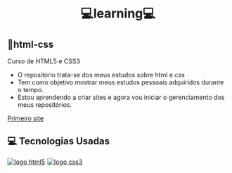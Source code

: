 <h1 style="text-align: center;">&#x1F4BB;learning&#x1F4BB;</h1>

<h2>&#x1F4CC;html-css</h2>

Curso de HTML5 e CSS3

<ul>
<li>O repositório trata-se dos meus estudos sobre html e css</li>
<li>Tem como objetivo mostrar meus estudos pessoais adquiridos durante o tempo.</li>
<li>Estou aprendendo a criar sites e agora vou iniciar o gerenciamento dos meus repositórios.</li>
</ul>
<p><a href="https://vitorantonionne.github.io/html-css/desafios/Pratica%20Desafio%2010-site/android.html"target="_blank">Primeiro site</a></p>
<h2>&#x1F4BB; Tecnologias Usadas</h2>    
<p><a href="https://github.com/vitorantonionne/html-css"><img src="https://camo.githubusercontent.com/d63d473e728e20a286d22bb2226a7bf45a2b9ac6c72c59c0e61e9730bfe4168c/68747470733a2f2f696d672e736869656c64732e696f2f62616467652f48544d4c352d4533344632363f7374796c653d666f722d7468652d6261646765266c6f676f3d68746d6c35266c6f676f436f6c6f723d7768697465" alt="logo html5"></a><a style="padding-left: 5px;" href="https://github.com/vitorantonionne/html-css"><img src="https://camo.githubusercontent.com/3a0f693cfa032ea4404e8e02d485599bd0d192282b921026e89d271aaa3d7565/68747470733a2f2f696d672e736869656c64732e696f2f62616467652f435353332d3135373242363f7374796c653d666f722d7468652d6261646765266c6f676f3d63737333266c6f676f436f6c6f723d7768697465" alt="logo css3"></a></p>
